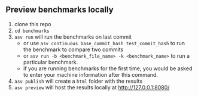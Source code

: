 ## Preview benchmarks locally

1. clone this repo
2. `cd benchmarks`
3. `asv run` will run the benchmarks on last commit 
    - or use `asv continuous base_commit_hash test_commit_hash` to run the benchmark to compare two commits
    - or `asv run -b <benchmark_file_name> -k <benchmark_name>` to run a particular benchmark.
    - if you are running benchmarks for the first time, you would be asked to enter your machine information after this command.
4. `asv publish` will create a `html` folder with the results
5. `asv preview` will host the results locally at http://127.0.0.1:8080/